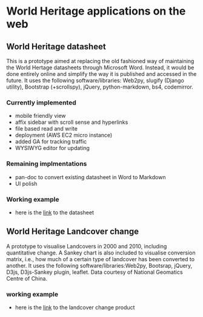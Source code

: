 # World Heritage applications on the web
## World Heritage datasheet
This is a prototype aimed at replacing the old fashioned way of maintaining the World Hertage datasheets through Microsoft Word. Instead, it would be done entirely online and simplify the way it is published and accessed in the future.
It uses the following software/libraries: Web2py, slugify (Django utility), Bootstrap (+scrollspy), jQuery, python-markdown, bs4, codemirror.

### Currently implemented
- mobile friendly view
- affix sidebar with scroll sense and hyperlinks
- file based read and write
- deployment (AWS EC2 micro instance)
- added GA for tracking traffic
- WYSIWYG editor for updating

### Remaining implmentations
- pan-doc to convert existing datasheet in Word to Markdown
- UI polish

### Working example
- here is the [link](http://52.16.74.158/wh_datasheet/default/wh_html_bs2/191) to the datasheet 

## World Heritage Landcover change
A prototype to visualise Landcovers in 2000 and 2010, including quantitative change. A Sankey chart is also included to visualise conversion matrix, i.e., how much of a certain type of landcover has been converted to another.
It uses the following software/libraries:Web2py, Bootsrap, jQuery, D3js, D3js-Sankey plugin, leaflet. Data courtesy of National Geomatics Centre of China.

### working example
- here is the [link](http://52.16.74.158/wh_datasheet/landcover/) to the landcover change product 
